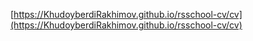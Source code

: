 [https://KhudoyberdiRakhimov.github.io/rsschool-cv/cv](https://KhudoyberdiRakhimov.github.io/rsschool-cv/cv)
